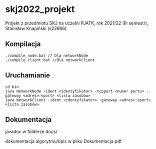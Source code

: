 # skj2022_projekt
Projekt z przedmiotu SKJ na uczelni PJATK, rok 2021/22 (III semestr), Stanisław Knapiński (s22666).

## Kompilacja
```
./compile_node.bat // Dla networkNode
./compile_client.bat //Dla networkClient
```

## Uruchamianie
```
cd bin
java NetworkNode -ident <identyfikator> -tcpport <numer portu> -gateway <adres>:<port> <lista zasobów>
java NetworkClient -ident <identyfikator> -gateway <adres>:<port> <lista zasobów>
```

## Dokumentacja

javadoc w folderze docs/

dokumentacja algorytmu/opis w pliku Dokumentacja.pdf